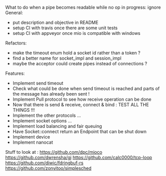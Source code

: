 What to do when a pipe becomes readable while no op in progress: ignore
General:
 - put description and objective in README
 - setup CI with travis once there are some unit tests
 - setup CI with appveyor once mio is compatible with windows

Refactors:
 - make the timeout enum hold a socket id rather than a token ?
 - find a better name for socket_impl and session_impl
 - maybe the acceptor could create pipes instead of connections ?

Features:
 - Implement send timeout
 - Check what could be done when send timeout is reached and parts of the message has already been sent !
 - Implement Pull protocol to see how receive operation can be done
 - Now that there is send & receive, connect & bind : TEST ALL THE THINGS !!!
 - Implement the other protocols ...
 - Implement socket options ...
 - Implement load balancing and fair queuing
 - Have Socket::connect return an Endpoint that can be shut down
 - Implement device
 - Implement nanocat


Stuff to look at :
https://github.com/dpc/mioco
https://github.com/dwrensha/gj
https://github.com/calc0000/tcp-loop
https://github.com/diwic/fdringbuf-rs
https://github.com/zonyitoo/simplesched

